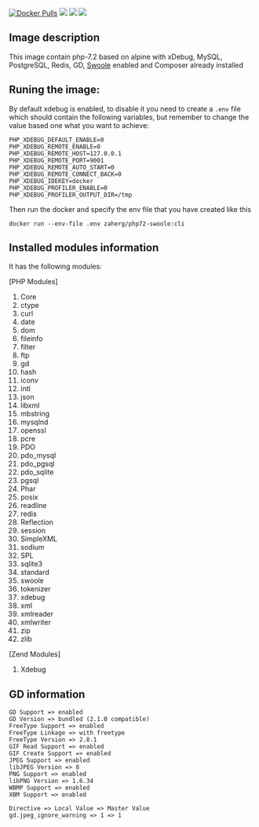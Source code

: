 [![Docker Pulls](https://img.shields.io/docker/pulls/zaherg/php72-swoole.svg)](https://hub.docker.com/r/zaherg/php72-swoole/) [![](https://images.microbadger.com/badges/image/zaherg/php72-swoole.svg)](https://microbadger.com/images/zaherg/php72-swoole "Get your own image badge on microbadger.com") [![](https://images.microbadger.com/badges/version/zaherg/php72-swoole.svg)](https://microbadger.com/images/zaherg/php72-swoole "Get your own version badge on microbadger.com") [![](https://images.microbadger.com/badges/commit/zaherg/php72-swoole.svg)](https://microbadger.com/images/zaherg/php72-swoole "Get your own commit badge on microbadger.com")


## Image description

This image contain php-7.2 based on alpine with xDebug, MySQL, PostgreSQL, Redis, GD, [Swoole](https://www.swoole.co.uk/#get-started) enabled and Composer already installed

## Runing the image:

By default xdebug is enabled, to disable it you need to create a `.env` file which should contain the following variables, but remember to change the value based one what you want to achieve:

```
PHP_XDEBUG_DEFAULT_ENABLE=0
PHP_XDEBUG_REMOTE_ENABLE=0
PHP_XDEBUG_REMOTE_HOST=127.0.0.1
PHP_XDEBUG_REMOTE_PORT=9001
PHP_XDEBUG_REMOTE_AUTO_START=0
PHP_XDEBUG_REMOTE_CONNECT_BACK=0
PHP_XDEBUG_IDEKEY=docker
PHP_XDEBUG_PROFILER_ENABLE=0
PHP_XDEBUG_PROFILER_OUTPUT_DIR=/tmp
```

Then run the docker and specify the env file that you have created like this

```
docker run --env-file .env zaherg/php72-swoole:cli
```

## Installed modules information

It has the following modules:

[PHP Modules]

1. Core 
1. ctype  
1. curl 
1. date 
1. dom  
1. fileinfo 
1. filter 
1. ftp  
1. gd 
1. hash 
1. iconv  
1. intl 
1. json 
1. libxml 
1. mbstring 
1. mysqlnd  
1. openssl   
1. pcre 
1. PDO  
1. pdo_mysql  
1. pdo_pgsql  
1. pdo_sqlite 
1. pgsql 
1. Phar 
1. posix  
1. readline 
1. redis  
1. Reflection 
1. session  
1. SimpleXML  
1. sodium
1. SPL  
1. sqlite3  
1. standard 
1. swoole
1. tokenizer  
1. xdebug 
1. xml  
1. xmlreader  
1. xmlwriter  
1. zip  
1. zlib 

[Zend Modules]

1. Xdebug

## GD information

```
GD Support => enabled
GD Version => bundled (2.1.0 compatible)
FreeType Support => enabled
FreeType Linkage => with freetype
FreeType Version => 2.8.1
GIF Read Support => enabled
GIF Create Support => enabled
JPEG Support => enabled
libJPEG Version => 8
PNG Support => enabled
libPNG Version => 1.6.34
WBMP Support => enabled
XBM Support => enabled

Directive => Local Value => Master Value
gd.jpeg_ignore_warning => 1 => 1
```
